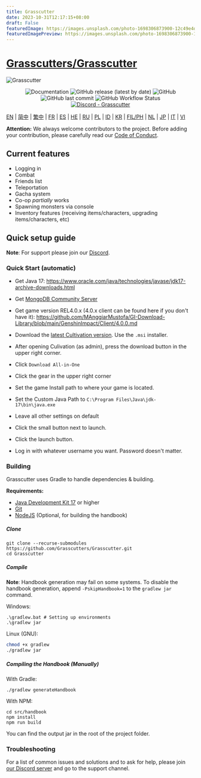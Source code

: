 ```yaml
---
title: Grasscutter
date: 2023-10-31T12:17:15+08:00
draft: False
featuredImage: https://images.unsplash.com/photo-1698306873900-12c49e4d9adf?ixid=M3w0NjAwMjJ8MHwxfHJhbmRvbXx8fHx8fHx8fDE2OTg3MjU3MDF8&ixlib=rb-4.0.3
featuredImagePreview: https://images.unsplash.com/photo-1698306873900-12c49e4d9adf?ixid=M3w0NjAwMjJ8MHwxfHJhbmRvbXx8fHx8fHx8fDE2OTg3MjU3MDF8&ixlib=rb-4.0.3
---
```


# [Grasscutters/Grasscutter](https://github.com/Grasscutters/Grasscutter)

![Grasscutter](https://socialify.git.ci/Grasscutters/Grasscutter/image?description=1&forks=1&issues=1&language=1&logo=https%3A%2F%2Fs2.loli.net%2F2022%2F04%2F25%2FxOiJn7lCdcT5Mw1.png&name=1&owner=1&pulls=1&stargazers=1&theme=Light)
<div align="center"><img alt="Documentation" src="https://img.shields.io/badge/Wiki-Grasscutter-blue?style=for-the-badge&link=https://github.com/Grasscutters/Grasscutter/wiki&link=https://github.com/Grasscutters/Grasscutter/wiki"> <img alt="GitHub release (latest by date)" src="https://img.shields.io/github/v/release/Grasscutters/Grasscutter?logo=java&style=for-the-badge"> <img alt="GitHub" src="https://img.shields.io/github/license/Grasscutters/Grasscutter?style=for-the-badge"> <img alt="GitHub last commit" src="https://img.shields.io/github/last-commit/Grasscutters/Grasscutter?style=for-the-badge"> <img alt="GitHub Workflow Status" src="https://img.shields.io/github/actions/workflow/status/Grasscutters/Grasscutter/build.yml?branch=development&logo=github&style=for-the-badge"></div>

<div align="center"><a href="https://discord.gg/T5vZU6UyeG"><img alt="Discord - Grasscutter" src="https://img.shields.io/discord/965284035985305680?label=Discord&logo=discord&style=for-the-badge"></a></div>

[EN](README.md) | [简中](docs/README_zh-CN.md) | [繁中](docs/README_zh-TW.md) | [FR](docs/README_fr-FR.md) | [ES](docs/README_es-ES.md) | [HE](docs/README_HE.md) | [RU](docs/README_ru-RU.md) | [PL](docs/README_pl-PL.md) | [ID](docs/README_id-ID.md) | [KR](docs/README_ko-KR.md) | [FIL/PH](docs/README_fil-PH.md) | [NL](docs/README_NL.md) | [JP](docs/README_ja-JP.md) | [IT](docs/README_it-IT.md) | [VI](docs/README_vi-VN.md)

**Attention:** We always welcome contributors to the project. Before adding your contribution, please carefully read our [Code of Conduct](https://github.com/Grasscutters/Grasscutter/blob/stable/CONTRIBUTING.md).

## Current features

* Logging in
* Combat
* Friends list
* Teleportation
* Gacha system
* Co-op *partially* works
* Spawning monsters via console
* Inventory features (receiving items/characters, upgrading items/characters, etc)

## Quick setup guide

**Note**: For support please join our [Discord](https://discord.gg/T5vZU6UyeG).

### Quick Start (automatic)

- Get Java 17: https://www.oracle.com/java/technologies/javase/jdk17-archive-downloads.html
- Get [MongoDB Community Server](https://www.mongodb.com/try/download/community)
- Get game version REL4.0.x (4.0.x client can be found here if you don't have it): https://github.com/MAnggiarMustofa/GI-Download-Library/blob/main/GenshinImpact/Client/4.0.0.md

- Download the [latest Cultivation version](https://github.com/Grasscutters/Cultivation/releases/latest). Use the `.msi` installer.
- After opening Culivation (as admin), press the download button in the upper right corner. 
- Click `Download All-in-One`
- Click the gear in the upper right corner
- Set the game Install path to where your game is located.
- Set the Custom Java Path to `C:\Program Files\Java\jdk-17\bin\java.exe`
- Leave all other settings on default

- Click the small button next to launch.
- Click the launch button.
- Log in with whatever username you want. Password doesn't matter.

### Building

Grasscutter uses Gradle to handle dependencies & building.

**Requirements:**

- [Java Development Kit 17](https://www.oracle.com/java/technologies/javase/jdk17-archive-downloads.html) or higher
- [Git](https://git-scm.com/downloads)
- [NodeJS](https://nodejs.org/en/download) (Optional, for building the handbook)

##### Clone

```shell
git clone --recurse-submodules https://github.com/Grasscutters/Grasscutter.git
cd Grasscutter
```

##### Compile

**Note**: Handbook generation may fail on some systems. To disable the handbook generation, append `-PskipHandbook=1` to the `gradlew jar` command.

Windows:

```shell
.\gradlew.bat # Setting up environments
.\gradlew jar
```

Linux (GNU):

```bash
chmod +x gradlew
./gradlew jar
```

##### Compiling the Handbook (Manually)

With Gradle:

```shell
./gradlew generateHandbook
```

With NPM:

```shell
cd src/handbook
npm install
npm run build
```

You can find the output jar in the root of the project folder.

### Troubleshooting 

For a list of common issues and solutions and to ask for help, please join [our Discord server](https://discord.gg/T5vZU6UyeG) and go to the support channel.
